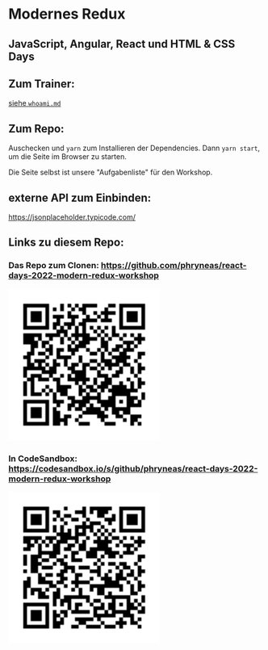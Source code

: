 # Modernes Redux

## JavaScript, Angular, React und HTML & CSS Days

## Zum Trainer:

[siehe `whoami.md`](./whoami.ms)

## Zum Repo:

Auschecken und `yarn` zum Installieren der Dependencies. Dann `yarn start`, um die Seite im Browser zu starten.

Die Seite selbst ist unsere "Aufgabenliste" für den Workshop.

## externe API zum Einbinden:

https://jsonplaceholder.typicode.com/

## Links zu diesem Repo:

### Das Repo zum Clonen: https://github.com/phryneas/react-days-2022-modern-redux-workshop

<img src="./assets/qrcode-repo.png" width="300px" />

### In CodeSandbox: https://codesandbox.io/s/github/phryneas/react-days-2022-modern-redux-workshop

<img src="./assets/qrcode-csb.png" width="300px" />
